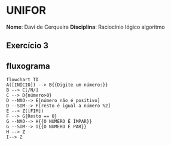 
# UNIFOR
**Nome**: Davi de Cerqueira
**Disciplina**: Raciocínio lógico algoritmo

## Exercício 3
## fluxograma

```mermaid
flowchart TD
A([INÍCIO]) --> B{{Digite um número:}} 
B --> C[/N/]
C --> D{número>0}
D --NAO--> E[número não é positivo]
D --SIM--> F[resto é igual a número %2] 
E --> Z([FIM])
F --> G{Resto == 0}
G --NAO--> H{{O NUMERO É ÍMPAR}}
G --SIM--> I{{O NUMERO É PAR}}
H --> Z
I--> Z


